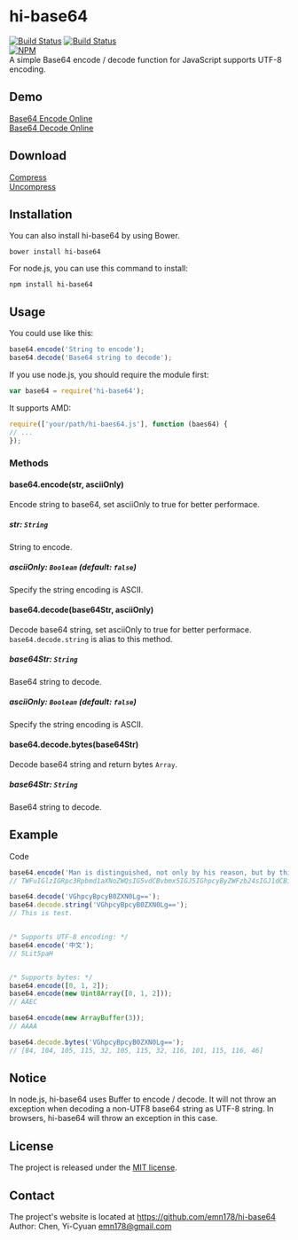 # hi-base64
[![Build Status](https://api.travis-ci.org/emn178/hi-base64.png)](https://travis-ci.org/emn178/hi-base64)
[![Build Status](https://coveralls.io/repos/emn178/hi-base64/badge.png?branch=master)](https://coveralls.io/r/emn178/hi-base64?branch=master)  
[![NPM](https://nodei.co/npm/hi-base64.png?stars&downloads)](https://nodei.co/npm/hi-base64/)  
A simple Base64 encode / decode function for JavaScript supports UTF-8 encoding.  

## Demo
[Base64 Encode Online](http://emn178.github.io/online-tools/base64_encode.html)  
[Base64 Decode Online](http://emn178.github.io/online-tools/base64_decode.html)  

## Download
[Compress](https://raw.github.com/emn178/hi-base64/master/build/base64.min.js)  
[Uncompress](https://raw.github.com/emn178/hi-base64/master/src/base64.js)

## Installation
You can also install hi-base64 by using Bower.

    bower install hi-base64

For node.js, you can use this command to install:

    npm install hi-base64

## Usage
You could use like this:
```JavaScript
base64.encode('String to encode');
base64.decode('Base64 string to decode');
```
If you use node.js, you should require the module first:
```JavaScript
var base64 = require('hi-base64');
```
It supports AMD:
```JavaScript
require(['your/path/hi-baes64.js'], function (baes64) {
// ...
});
```
### Methods

#### base64.encode(str, asciiOnly)

Encode string to base64, set asciiOnly to true for better performace.

##### *str: `String`*

String to encode.

##### *asciiOnly: `Boolean` (default: `false`)*

Specify the string encoding is ASCII.

#### base64.decode(base64Str, asciiOnly)

Decode base64 string, set asciiOnly to true for better performace. `base64.decode.string` is alias to this method.

##### *base64Str: `String`*

Base64 string to decode.

##### *asciiOnly: `Boolean` (default: `false`)*

Specify the string encoding is ASCII.

#### base64.decode.bytes(base64Str)

Decode base64 string and return bytes `Array`.

##### *base64Str: `String`*

Base64 string to decode.

## Example
Code
```JavaScript
base64.encode('Man is distinguished, not only by his reason, but by this singular passion from other animals, which is a lust of the mind, that by a perseverance of delight in the continued and indefatigable generation of knowledge, exceeds the short vehemence of any carnal pleasure.');
// TWFuIGlzIGRpc3Rpbmd1aXNoZWQsIG5vdCBvbmx5IGJ5IGhpcyByZWFzb24sIGJ1dCBieSB0aGlzIHNpbmd1bGFyIHBhc3Npb24gZnJvbSBvdGhlciBhbmltYWxzLCB3aGljaCBpcyBhIGx1c3Qgb2YgdGhlIG1pbmQsIHRoYXQgYnkgYSBwZXJzZXZlcmFuY2Ugb2YgZGVsaWdodCBpbiB0aGUgY29udGludWVkIGFuZCBpbmRlZmF0aWdhYmxlIGdlbmVyYXRpb24gb2Yga25vd2xlZGdlLCBleGNlZWRzIHRoZSBzaG9ydCB2ZWhlbWVuY2Ugb2YgYW55IGNhcm5hbCBwbGVhc3VyZS4=

base64.decode('VGhpcyBpcyB0ZXN0Lg==');
base64.decode.string('VGhpcyBpcyB0ZXN0Lg==');
// This is test.


/* Supports UTF-8 encoding: */
base64.encode('中文');
// 5Lit5paH


/* Supports bytes: */
base64.encode([0, 1, 2]);
base64.encode(new Uint8Array([0, 1, 2]));
// AAEC

base64.encode(new ArrayBuffer(3));
// AAAA

base64.decode.bytes('VGhpcyBpcyB0ZXN0Lg=='); 
// [84, 104, 105, 115, 32, 105, 115, 32, 116, 101, 115, 116, 46]
```

## Notice
In node.js, hi-base64 uses Buffer to encode / decode. It will not throw an exception when decoding a non-UTF8 base64 string as UTF-8 string. In browsers, hi-base64 will throw an exception in this case.


## License
The project is released under the [MIT license](http://www.opensource.org/licenses/MIT).

## Contact
The project's website is located at https://github.com/emn178/hi-base64  
Author: Chen, Yi-Cyuan <emn178@gmail.com>
